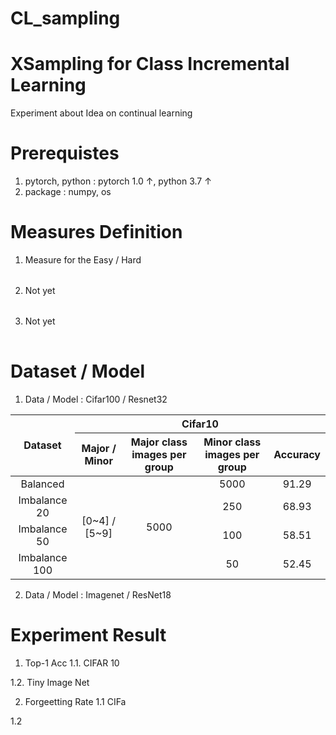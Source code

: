 # CL_sampling

# XSampling for Class Incremental Learning
Experiment about Idea on continual learning

# Prerequistes
1. pytorch, python : pytorch 1.0 ↑, python 3.7 ↑
2. package : numpy, os

# Measures Definition
1. Measure for the Easy / Hard
<table align='center'>
<tr align='center'>
</tr>
<tr>

</tr>
</table>

2. Not yet
<table align='center'>
<tr align='center'>
</tr>
<tr>

</tr>
</table>

3. Not yet
<table align='center'>
<tr align='center'>
</tr>
<tr>

</tr>
</table>

# Dataset / Model
1. Data / Model : Cifar100 / Resnet32
  <table> 
    <thead> 
     <tr> 
      <th rowspan=2>Dataset</th>
      <th colspan=4>Cifar10</th>
     </tr>
     <tr> 
      <th>Major / Minor</th>
      <th>Major class images per group</th>
      <th>Minor class images per group</th>
      <th>Accuracy</th>
     </tr>
    </thead> 
    <tbody align='center'> 
     <tr> 
      <td>Balanced</td>
      <td rowspan=4>[0~4] / [5~9]</td>
      <td rowspan=4>5000</td>
      <td>5000</td>
      <td>91.29</td>
     </tr>
     <tr> 
      <td>Imbalance 20</td>
      <td>250</td>
      <td>68.93</td>
     </tr>
     <tr> 
      <td>Imbalance 50</td>
      <td>100</td>
      <td>58.51</td>
     </tr>
     <tr> 
      <td>Imbalance 100</td>
      <td>50</td>
      <td>52.45</td>
     </tr>
    </tbody> 
</table>


2. Data / Model : Imagenet / ResNet18


# Experiment Result
1. Top-1 Acc
1.1. CIFAR 10 

1.2. Tiny Image Net 

2. Forgeetting Rate
1.1 CIFa

1.2
